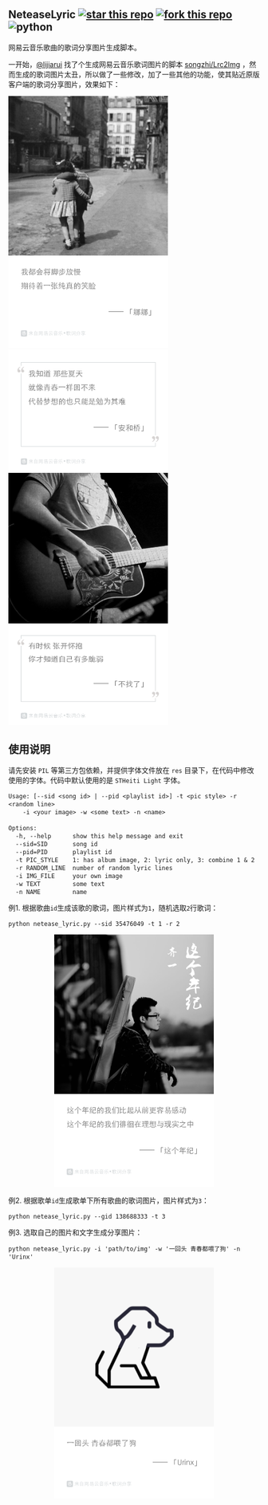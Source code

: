 NeteaseLyric [![star this repo](http://github-svg-buttons.herokuapp.com/star.svg?user=Urinx&repo=NeteaseLyric&style=flat&background=1081C1)](https://github.com/Urinx/NeteaseLyric) [![fork this repo](http://github-svg-buttons.herokuapp.com/fork.svg?user=Urinx&repo=NeteaseLyric&style=flat&background=1081C1)](https://github.com/Urinx/NeteaseLyric/fork) ![python](https://img.shields.io/badge/python-2.7%20&%203.6-ff69b4.svg)
----------------------

网易云音乐歌曲的歌词分享图片生成脚本。

一开始，[@lijiarui](https://github.com/lijiarui) 找了个生成网易云音乐歌词图片的脚本 [songzhi/Lrc2Img](https://github.com/songzhi/Lrc2Img) ，然而生成的歌词图片太丑，所以做了一些修改，加了一些其他的功能，使其贴近原版客户端的歌词分享图片，效果如下：

<img src="res/lyric_0.png" width="320" height="506"/> <img src="res/lyric_1.png" width="320" height="244"/> <img src="res/lyric_2.png" width="320" height="506"/>

## 使用说明

请先安装 `PIL` 等第三方包依赖，并提供字体文件放在 `res` 目录下，在代码中修改使用的字体。代码中默认使用的是 `STHeiti Light` 字体。

```
Usage: [--sid <song id> | --pid <playlist id>] -t <pic style> -r <random line>
	-i <your image> -w <some text> -n <name>

Options:
  -h, --help      show this help message and exit
  --sid=SID       song id
  --pid=PID       playlist id
  -t PIC_STYLE    1: has album image, 2: lyric only, 3: combine 1 & 2
  -r RANDOM_LINE  number of random lyric lines
  -i IMG_FILE     your own image
  -w TEXT         some text
  -n NAME         name
```

例1. 根据歌曲`id`生成该歌的歌词，图片样式为`1`，随机选取`2`行歌词：
```
python netease_lyric.py --sid 35476049 -t 1 -r 2
```
<div align=center>
<img src='res/lyric_3.png' width='320' height='506'>
</div>


例2. 根据歌单`id`生成歌单下所有歌曲的歌词图片，图片样式为`3`：
```
python netease_lyric.py --gid 138688333 -t 3
```


例3. 选取自己的图片和文字生成分享图片：
```
python netease_lyric.py -i 'path/to/img' -w '一回头 青春都喂了狗' -n 'Urinx'
```
<div align=center>
<img src='res/lyric_4.png' width='320' height='464'>
</div>
